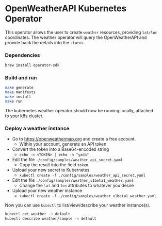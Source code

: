 # OpenWeatherAPI Kubernetes Operator

This operator allows the user to create `weather` resources, 
providing `lat/lon` coordinates. The weather operator will query
the OpenWeatherAPI and provide back the details into the `status`.

### Dependencies

```bash
brew install operator-sdk
```

### Build and run

```bash
make generate
make manifests
make install
make run
```

The kubernetes weather operator should now be running locally, 
attached to your k8s cluster.

### Deploy a weather instance

- Go to https://openweathermap.org and create a free account.
  - Within your account, generate an API token.
- Convert the token into a Base64-encoded string
  - `echo -n <TOKEN> | echo -n "yada"`
- Edit the file `./config/samples/weather_api_secret.yaml`
  - Copy the result into the field `token`
- Upload your new secret to Kubernetes
  - `kubectl create -f ./config/samples/weather_api_secret.yaml`
- Edit the file `./config/samples/weather_v1beta1_weather.yaml`
  - Change the `lat` and `lon` attributes to whatever you desire
- Upload your new weather instance
  - `kubectl create -f ./config/samples/weather_v1beta1_weather.yaml`

Now you can use `kubectl` to list/view/describe your weather instance(s).

```bash
kubectl get weather -n default
kubectl describe weather/sample -n default
``` 

